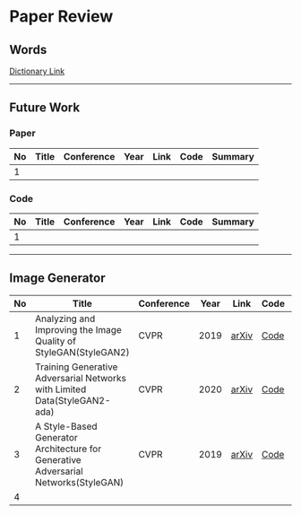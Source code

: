 Paper Review
============

Words
-----

[Dictionary Link](https://github.com/doublejy715/Paper_review/issues/1)

---

Future Work
-----------

### Paper

No | Title | Conference | Year | Link | Code | Summary |  
------------ | ------------- |----------|----------|----------|----------|----------|  
1 | ||||||

### Code

No | Title | Conference | Year | Link | Code | Summary |  
------------ | ------------- |----------|----------|----------|----------|----------|  
1 | ||||||

---

Image Generator
---------------

No | Title | Conference | Year | Link | Code | Summary |  
------------ | ------------- |----------|----------|----------|----------|----------|  
1 | Analyzing and Improving the Image Quality of StyleGAN(StyleGAN2) |CVPR |2019 |[arXiv](https://arxiv.org/abs/1912.04958)|[Code](https://github.com/NVlabs/stylegan2)|[Summary](https://github.com/doublejy715/Paper_review/issues/3)|  
2 | Training Generative Adversarial Networks with Limited Data(StyleGAN2-ada) | CVPR | 2020 | [arXiv](https://arxiv.org/abs/2006.06676v1)|[Code](https://github.com/NVlabs/stylegan2-ada-pytorch)|[Summary]() |  
3 | A Style-Based Generator Architecture for Generative Adversarial Networks(StyleGAN) | CVPR | 2019 | [arXiv](https://arxiv.org/abs/1812.04948) | [Code](https://github.com/NVlabs/stylegan) | [Summary](https://github.com/doublejy715/Paper_review/issues/2)|  
4 | | | | | | |
